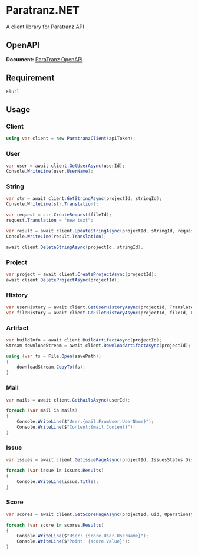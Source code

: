 [OpenAPILink]: https://paratranz.cn/docs

# Paratranz.NET
A client library for Paratranz API 

## OpenAPI
**Document:** [ParaTranz OpenAPI][OpenAPILink]

## Requirement
`Flurl`

## Usage

### Client
```cs
using var client = new ParatranzClient(apiToken);
```

### User
```cs
var user = await client.GetUserAsync(userId);
Console.WriteLine(user.UserName);
```

### String
```cs
var str = await client.GetStringAsync(projectId, stringId);
Console.WriteLine(str.Translation);

var request = str.CreateRequest(fileId);
request.Translation = "new text";

var result = await client.UpdateStringAsync(projectId, stringId, request);
Console.WriteLine(result.Translation);

await client.DeleteStringAsync(projectId, stringId);
```

### Project
```cs
var project = await client.CreateProjectAsync(projectId):
await client.DeleteProjectAsync(projectId);
```

### History
```cs
var userHistory = await client.GetUserHistoryAsync(projectId, TranslateHistoryType.text, uid, tid);
var fileHistory = await client.GeFiletHistoryAsync(projectId, fileId, FileHistoryType.create);
```

### Artifact
```cs
var buildInfo = await client.BuildArtifactAsync(projectId);
Stream downloadStream = await client.DownloadArtifactAsync(projectId);

using (var fs = File.Open(savePath))
{
    downloadStream.CopyTo(fs);
}
```

### Mail
```cs
var mails = await client.GetMailsAsync(userId);

foreach (var mail in mails)
{
    Console.WriteLine($"User:{mail.FromUser.UserName}");
    Console.WriteLine($"Content:{mail.Content}");
}
```

### Issue
```cs
var issues = await client.GetissuePageAsync(projectId, IssuesStatus.Discussion);

foreach (var issue in issues.Results)
{
    Console.WriteLine(issue.Title);
}
```

### Score
```cs
var scores = await client.GetScorePageAsync(projectId, uid, OperationType.Translate, start, end);

foreach (var score in scores.Results)
{
    Console.WriteLine($"User: {score.User.UserName}");
    Console.WriteLine($"Point: {score.Value}"):
}
```
